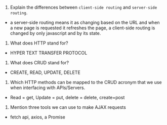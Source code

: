 1.  Explain the differences between `client-side routing` and `server-side routing`.

- a server-side routing means it as changing based on the URL and when a new page is requested it refreshes the page, a client-side routing
  is changed by only javascript and by its state.

1.  What does HTTP stand for?

- HYPER TEXT TRANSFER PROTOCOL

1.  What does CRUD stand for?

- CREATE, READ, UPDATE, DELETE

1.  Which HTTP methods can be mapped to the CRUD acronym that we use when interfacing with APIs/Servers.

- Read = get, Update = put, delete = delete, create=post

1.  Mention three tools we can use to make AJAX requests

- fetch api, axios, a Promise
